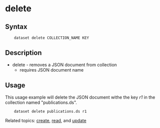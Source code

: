 
# delete

## Syntax

```
    dataset delete COLLECTION_NAME KEY
```

## Description

+ delete - removes a JSON document from collection
  + requires JSON document name

## Usage

This usage example will delete the JSON document withe the key _r1_ in 
the collection named "publications.ds".

```shell
    dataset delete publications.ds r1
```

Related topics: [create](create.html), [read](read.html), and [update](update.html)

